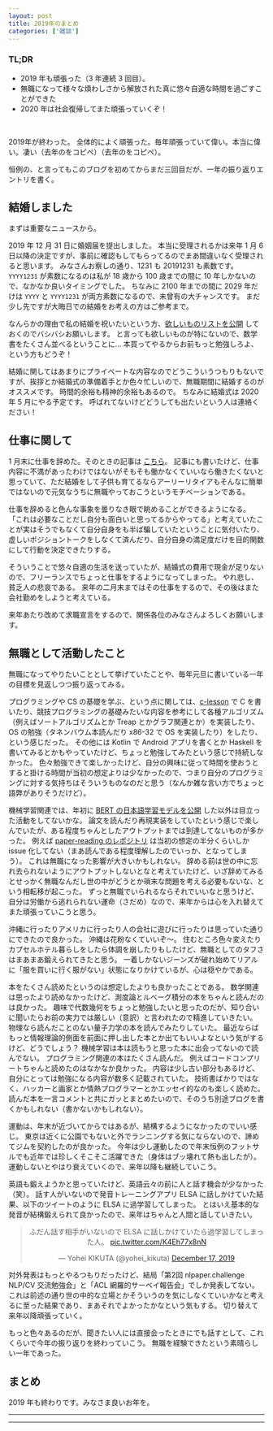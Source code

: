 ```yaml
---
layout: post
title: 2019年のまとめ
categories: ['雑談']
---
```



### TL;DR
- 2019 年も頑張った（3 年連続 3 回目）。
- 無職になって様々な煩わしさから解放された真に悠々自適な時間を過ごすことができた
- 2020 年は社会復帰してまた頑張っていくぞ！
<br>

2019年が終わった。 全体的によく頑張った。毎年頑張っていて偉い。本当に偉い。凄い（去年のをコピペ）（去年のをコピペ）。

恒例の、と言ってもこのブログを初めてからまだ三回目だが、一年の振り返りエントリを書く。


## 結婚しました
まずは重要なニュースから。

2019 年 12 月 31 日に婚姻届を提出しました。
本当に受理されるかは来年 1 月 6 日以降の決定ですが、事前に確認もしてもらってるのでまあ間違いなく受理されると思います。
みなさんお察しの通り、1231 も 20191231 も素数です。
`YYYY1231` が素数になるのは私が 18 歳から 100 歳までの間に 10 年しかないので、なかなか良いタイミングでした。
ちなみに 2100 年までの間に 2029 年だけは `YYYY` と `YYYY1231` が両方素数になるので、未曾有の大チャンスです。
まだ少し先ですが大晦日での結婚をお考えの方はご参考まで。

なんらかの理由で私の結婚を祝いたいという方、[欲しいものリストを公開](https://www.amazon.jp/hz/wishlist/ls/1MD336Z6195VM?ref_=wl_share) しておくのでバシバシお願いします。
と言っても欲しいものが特にないので、数学書をたくさん並べるということに...
本買ってやるからお前もっと勉強しろよ、という方もどうぞ！

結婚に関してはあまりにプライベートな内容なのでどうこういうつもりもないですが、挨拶とか結婚式の準備着手とか色々忙しいので、無職期間に結婚するのがオススメです。
時間的余裕も精神的余裕もあるので。
ちなみに結婚式は 2020 年 5 月にやる予定です。
呼ばれてないけどどうしても出たいという人は連絡ください！


## 仕事に関して
1 月末に仕事を辞めた。そのときの記事は [こちら](https://yoheikikuta.github.io/retirement/)。
記事にも書いたけど、仕事内容に不満があったわけではないがそもそも働かなくていいなら働きたくないと思っていて、ただ結婚をして子供も育てるならアーリーリタイアもそんなに簡単ではないので元気なうちに無職やっておこうというモチベーションである。

仕事を辞めると色んな事象を曇りなき眼で眺めることができるようになる。
「これは必要なことだし自分も面白いと思ってるからやってる」と考えていたことが実はそうでもなくて自分自身をも半ば騙していたということに気付いたり、虚しいポジショントークをしなくて済んだり、自分自身の満足度だけを目的関数にして行動を決定できたりする。

そういうことで悠々自適の生活を送っていたが、結婚式の費用で現金が足りないので、フリーランスでちょっと仕事をするようになってしまった。
やれ悲し、貧乏人の悲哀である。
来年の二月末まではその仕事をするので、その後はまた会社勤めをしようと考えている。

来年あたり改めて求職宣言をするので、関係各位のみなさんよろしくお願いします。


## 無職として活動したこと
無職になってやりたいこととして挙げていたことや、毎年元旦に書いている一年の目標を見返しつつ振り返ってみる。

プログラミングや CS の基礎を学ぶ、という点に関しては、[c-lesson](https://karino2.github.io/c-lesson/) で C を書いたり、競技プログラミングの基礎みたいな内容を参考にして各種アルゴリズム（例えばソートアルゴリズムとか Treap とかグラフ関連とか）を実装したり、OS の勉強（タネンバウム本読んだり x86-32 で OS を実装したり）をしたり、という感じだった。
その他には Kotlin で Android アプリを書くとか Haskell を書いてみるとかもやっていたけど、ちょっと勉強してみたという感じで持続しなかった。
色々勉強できて楽しかったけど、自分の興味に従って時間を使おうとすると掛ける時間が当初の想定よりは少なかったので、つまり自分のプログラミングに対する気持ちはそういうものなのだと思う（なんか雑な言い方でちょっと語弊がありそうだけど）。

機械学習関連では、年初に [BERT の日本語学習モデルを公開](https://github.com/yoheikikuta/bert-japanese) した以外は目立った活動をしてないかな。
論文を読んだり再現実装をしていたという感じで楽しんでいたが、ある程度ちゃんとしたアウトプットまでは到達してないものが多かった。
例えば [paper-reading のレポジトリ](https://github.com/yoheikikuta/paper-reading) は当初の想定の半分くらいしか issue 化してない（まあ読んである程度理解したのでいっか、となってしまう）。
これは無職になった影響が大きいかもしれない。
辞める前は世の中に忘れ去られないようにアウトプットしないとなと考えていたけど、いざ辞めてみるとせっかく無職なんだし世の中がどうとか瑣末な問題を考える必要もないな、という相転移が起こった。
ずっと無職でいられるならそれでいいなと思うけど、自分は労働から逃れられない運命（さだめ）なので、来年からは心を入れ替えてまた頑張っていこうと思う。

沖縄に行ったりアメリカに行ったり人の会社に遊びに行ったりは思っていた通りにできたので良かった。
沖縄は花粉なくていいぞ〜。
住むところ色々変えたりカプセルホテル暮らしをしたら体調を崩したりもしたけど、無職としてのタフさはまあまあ鍛えられてきたと思う。
一着しかないジーンズが破れ始めてリアルに「服を買いに行く服がない」状態になりかけているが、心は穏やかである。

本をたくさん読めたというのは想定したよりも良かったことである。
数学関連は思ったより読めなかったけど、測度論とルベーグ積分の本をちゃんと読んだのは良かった。
趣味で代数幾何をちょっと勉強したいと思ったのだが、知り合いに聞いたらお前の実力では厳しい（意訳）と言われたので精進していきたい。
物理なら読んだことのない量子力学の本を読んでみたりしていた。
最近ならばもっと情報理論的側面を前面に押し出した本とか出てもいいよなという気がするけど、どうでしょう？
機械学習は本は読もうと思った本に出会ってないので読んでない。
プログラミング関連の本はたくさん読んだ。
例えばコードコンプリートちゃんと読めたのはなかなか良かった。
内容は少し古い部分もあるけど、自分にとっては勉強になる内容が数多く記載されていた。
技術書ばかりではなく、ハッカーと画家とか情熱プログラマーとかエッセイ的なのも楽しく読めた。
読んだ本を一言コメントと共にガッとまとめたいので、そのうち別途ブログを書くかもしれない（書かないかもしれない）。

運動は、年末が近づいてからではあるが、結構するようになかったのでいい感じ。
東京は近くに公園でもないと外でランニングする気にならないので、諦めてジムを契約したのが良かった。
今年は少し運動したので年末恒例のフットサルでも近年では珍しくそこそこ活躍できた（身体はブッ壊れて熱も出したが）。
運動しないとやはり衰えていくので、来年以降も継続していこう。

英語も鍛えようかと思っていたけど、英語云々の前に人と話す機会が少なかった（笑）。
話す人がいないので発音トレーニングアプリ ELSA に話しかけていた結果、以下のツイートのように ELSA に過学習してしまった。
とはいえ基本的な発音が結構鍛えられて良かったので、来年はちゃんと人間と話していきたい。

<div align="center">
<blockquote class="twitter-tweet"><p lang="ja" dir="ltr">ふだん話す相手がいないので ELSA に話しかけていたら過学習してしまった人。 <a href="https://t.co/K4Eh77x8nN">pic.twitter.com/K4Eh77x8nN</a></p>&mdash; Yohei KIKUTA (@yohei_kikuta) <a href="https://twitter.com/yohei_kikuta/status/1206881141921177602?ref_src=twsrc%5Etfw">December 17, 2019</a></blockquote> <script async src="https://platform.twitter.com/widgets.js" charset="utf-8"></script>
</div>

対外発表はもっとやるつもりだったけど、結局「第2回 nlpaper.challenge NLP/CV 交流勉強会」と「ACL 網羅的サーベイ報告会」でしか発表してない。
これは前述の通り世の中的な立場とかそういうのを気にしなくていいかなと考えるに至った結果であり、まあそれでよかったかなという気もする。
切り替えて来年以降頑張っていく。

もっと色々あるのだが、聞きたい人には直接会ったときにでも話すとして、これくらいで今年の振り返りを終わっていこう。
無職を経験できたという素晴らしい一年であった。


## まとめ
2019 年も終わりです。みなさま良いお年を。


---
---
<br>
